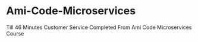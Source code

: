 # Ami-Code-Microservices
Till 46 Minutes Customer Service Completed From Ami Code Microservices Course
